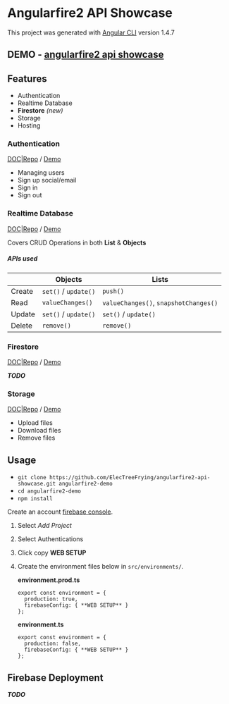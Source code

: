 # Angularfire2 API Showcase

This project was generated with [Angular CLI](https://github.com/angular/angular-cli) version 1.4.7

## DEMO - [angularfire2 api showcase][1-link]

## Features

*   Authentication
*   Realtime Database
*   **Firestore** _(new)_
*   Storage
*   Hosting

### Authentication

[DOC|Repo][auth]  / [Demo][auth-demo]

*   Managing users
*   Sign up social/email
*   Sign in
*   Sign out

### Realtime Database

[DOC|Repo][rtdb] / [Demo][rtdb-demo]

Covers CRUD Operations in both **List** & **Objects**

##### APIs used

|        | Objects               | Lists                                 |
|--------|-----------------------|---------------------------------------|
| Create | `set()` / `update()`  | `push()`                              |
| Read   | `valueChanges()`      | `valueChanges()`, `snapshotChanges()` |
| Update | `set()` / `update()`  | `set()` / `update()`                  |
| Delete | `remove()`            | `remove()`                            |



### Firestore

[DOC|Repo][firestore] / [Demo][firestore-demo]

_**TODO**_

### Storage

[DOC|Repo][storage] / [Demo][storage-demo]

*   Upload files
*   Download files
*   Remove files


## Usage

*   `git clone https://github.com/ElecTreeFrying/angularfire2-api-showcase.git angularfire2-demo`
*   `cd angularfire2-demo`
*   `npm install`

Create an account [firebase console][2-link].

1.  Select _Add Project_
1.  Select Authentications
1.  Click copy **WEB SETUP**

1.  Create the environment files below in `src/environments/`.

    **environment.prod.ts**

    ```
    export const environment = {
      production: true,
      firebaseConfig: { **WEB SETUP** }
    };

    ```

    **environment.ts**

    ```
    export const environment = {
      production: false,
      firebaseConfig: { **WEB SETUP** }
    };

    ```


## Firebase Deployment

_**TODO**_


[1-link]: https://workshop-demo-65669.firebaseapp.com
[2-link]: https://console.firebase.google.com

[rtdb]: https://github.com/ElecTreeFrying/angularfire2-api-showcase/tree/master/src/app/realtime-database/realtime-database.md
[rtdb-demo]: https://workshop-demo-65669.firebaseapp.com/rtdb

[firestore]: https://github.com/ElecTreeFrying/angularfire2-api-showcase/tree/master/src/app/firestore/firestore.md
[firestore-demo]: https://workshop-demo-65669.firebaseapp.com/firestore

[auth]: https://github.com/ElecTreeFrying/angularfire2-api-showcase/tree/master/src/app/authentication/authentication.md
[auth-demo]: https://workshop-demo-65669.firebaseapp.com/auth

[storage]: https://github.com/ElecTreeFrying/angularfire2-api-showcase/tree/master/src/app/storage/storage.md
[storage-demo]: https://workshop-demo-65669.firebaseapp.com/storage

